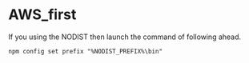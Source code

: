 # AWS_first

If you using the NODIST then launch the command of following ahead.

    npm config set prefix "%NODIST_PREFIX%\bin"
    
    
